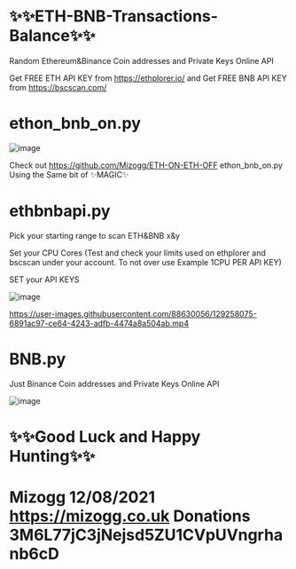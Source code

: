 # ✨✨ETH-BNB-Transactions-Balance✨✨
Random Ethereum&amp;Binance Coin addresses and Private Keys Online API

Get FREE ETH API KEY from https://ethplorer.io/ and Get FREE BNB API KEY from https://bscscan.com/

# ethon_bnb_on.py

![image](https://user-images.githubusercontent.com/88630056/129257562-f79baf3d-3f8d-4c8b-8d35-342280cebb73.png)

Check out https://github.com/Mizogg/ETH-ON-ETH-OFF  ethon_bnb_on.py Using the Same bit of ✨MAGIC✨

# ethbnbapi.py

Pick your starting range to scan ETH&BNB x&y

Set your CPU Cores (Test and check your limits used on ethplorer and bscscan under your account. To not over use Example 1CPU PER API KEY)

SET your API  KEYS

![image](https://user-images.githubusercontent.com/88630056/129257819-630fb74d-cf85-45f6-8c5c-532e085417dd.png)

https://user-images.githubusercontent.com/88630056/129258075-6891ac97-ce64-4243-adfb-4474a8a504ab.mp4

# BNB.py 

Just Binance Coin addresses and Private Keys Online API

![image](https://user-images.githubusercontent.com/88630056/129261653-6c6f1d10-471f-459e-83dc-11afeb050fc9.png)

# ✨✨Good Luck and Happy Hunting✨✨

# Mizogg 12/08/2021 https://mizogg.co.uk Donations 3M6L77jC3jNejsd5ZU1CVpUVngrhanb6cD
